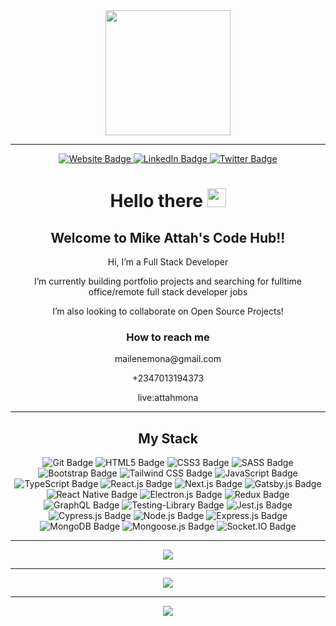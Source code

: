 <div id="header" align="center">
  <img src="https://media.giphy.com/media/jRf5fsn8G6YaogAWxn/giphy.gif" width="200"/>
</div>

---

<div id="socials" align="center">
  <a href="https://mikeattah.com/">
    <img src="https://img.shields.io/badge/Website-mikeattah-1da1f2.svg?&style=plastic&logo=website" alt="Website Badge"/>
  </a>
  <a href="https://www.linkedin.com/in/mikeattah/">
    <img src="https://img.shields.io/badge/LinkedIn-mikeattah-1da1f2.svg?&style=plastic&logo=linkedin" alt="LinkedIn Badge"/>
  </a>
  <a href="https://twitter.com/mikeattahh">
    <img src="https://img.shields.io/badge/Twitter-mikeattahh-1da1f2.svg?&style=plastic&logo=twitter" alt="Twitter Badge"/>
  </a>
</div>
<h1 align="center">
  Hello there
  <img src="https://media.giphy.com/media/hvRJCLFzcasrR4ia7z/giphy.gif" width="30px"/>
</h1>
<!-- <div align="center">
  <img src="https://media.giphy.com/media/fvx95jkua5th3YeThr/giphy.gif" width="600" height="450"/>
</div> -->

<div align="center">
  <h2>Welcome to Mike Attah's Code Hub!!</h2>
  <p>Hi, I’m a Full Stack Developer</p>
  <p>I’m currently building portfolio projects and searching for fulltime office/remote full stack developer jobs</p>
  <p>I’m also looking to collaborate on Open Source Projects!</p>
  <h3>How to reach me</h3>
  <p>mailenemona@gmail.com</p>
  <p>+2347013194373</p>
  <p>live:attahmona</p>
</div>

---

<div align="center">
  <h2>My Stack</h2>
  <img src="https://img.shields.io/badge/Git-1da1f2.svg?&style=plastic&color=blue&logo=git" alt="Git Badge"/>
  <img src="https://img.shields.io/badge/HTML5-1da1f2.svg?&style=plastic&color=blue&logo=html5" alt="HTML5 Badge"/>
  <img src="https://img.shields.io/badge/CSS3-1da1f2.svg?&style=plastic&color=blue&logo=css3" alt="CSS3 Badge"/>
  <img src="https://img.shields.io/badge/SASS-1da1f2.svg?&style=plastic&color=blue&logo=sass" alt="SASS Badge"/>
  <img src="https://img.shields.io/badge/Bootstrap-1da1f2.svg?&style=plastic&color=blue&logo=bootstrap" alt="Bootstrap Badge"/>
  <img src="https://img.shields.io/badge/TailwindCSS-1da1f2.svg?&style=plastic&color=blue&logo=tailwindcss" alt="Tailwind CSS Badge"/>
  <img src="https://img.shields.io/badge/JavaScript-1da1f2.svg?&style=plastic&color=blue&logo=javascript" alt="JavaScript Badge"/>
  <img src="https://img.shields.io/badge/TypeScript-1da1f2.svg?&style=plastic&color=blue&logo=typescript" alt="TypeScript Badge"/>
  <img src="https://img.shields.io/badge/React.js-1da1f2.svg?&style=plastic&color=blue&logo=react" alt="React.js Badge"/>
  <img src="https://img.shields.io/badge/Next.js-1da1f2.svg?&style=plastic&color=blue&logo=nextdotjs" alt="Next.js Badge"/>
  <img src="https://img.shields.io/badge/Gatsby.js-1da1f2.svg?&style=plastic&color=blue&logo=gatsby" alt="Gatsby.js Badge"/>
  <img src="https://img.shields.io/badge/ReactNative-1da1f2.svg?&style=plastic&color=blue&logo=reactnative" alt="React Native Badge"/>
  <img src="https://img.shields.io/badge/Electron.js-1da1f2.svg?&style=plastic&color=blue&logo=electron" alt="Electron.js Badge"/>
  <img src="https://img.shields.io/badge/Redux-1da1f2.svg?&style=plastic&color=blue&logo=redux" alt="Redux Badge"/>
  <img src="https://img.shields.io/badge/GraphQL-1da1f2.svg?&style=plastic&color=blue&logo=graphql" alt="GraphQL Badge"/>
  <img src="https://img.shields.io/badge/TestingLibrary-1da1f2.svg?&style=plastic&color=blue&logo=testinglibrary" alt="Testing-Library Badge"/>
  <img src="https://img.shields.io/badge/Jest-1da1f2.svg?&style=plastic&color=blue&logo=jest" alt="Jest.js Badge"/>
  <img src="https://img.shields.io/badge/Cypress-1da1f2.svg?&style=plastic&color=blue&logo=cypress" alt="Cypress.js Badge"/>
  <img src="https://img.shields.io/badge/Node.js-1da1f2.svg?&style=plastic&color=blue&logo=nodedotjs" alt="Node.js Badge"/>
  <img src="https://img.shields.io/badge/Express.js-1da1f2.svg?&style=plastic&color=blue&logo=express" alt="Express.js Badge"/>
  <img src="https://img.shields.io/badge/MongoDB-1da1f2.svg?&style=plastic&color=blue&logo=mongodb" alt="MongoDB Badge"/>
  <img src="https://img.shields.io/badge/Mongoose.js-1da1f2.svg?&style=plastic&color=blue&logo=mongoosedotjs" alt="Mongoose.js Badge"/>
  <img src="https://img.shields.io/badge/Socket.IO-1da1f2.svg?&style=plastic&color=blue&logo=socketdotio" alt="Socket.IO Badge"/>
</div>

---

<div align="center">
  <a href="https://git.io/streak-stats">
    <img align="center" src="http://github-readme-streak-stats.herokuapp.com?user=mikeattah&theme=radical&date_format=M%20j%5B%2C%20Y%5D" />
  </a>
</div>

---

<div align="center">
  <a href="https://github.com/anuraghazra/github-readme-stats">
    <img align="center" src="https://github-readme-stats.vercel.app/api?username=mikeattah&show_icons=true&theme=radical" />
  </a>
</div>

---

<div align="center">
  <a href="https://github.com/anuraghazra/github-readme-stats">
    <img align="center" src="https://github-readme-stats.vercel.app/api/top-langs/?username=mikeattah&show_icons=true&theme=radical" />
  </a>
</div>

<!---
mikeattah/mikeattah is a ✨ special ✨ repository because its `README.md` (this file) appears on your GitHub profile.
You can click the Preview link to take a look at your changes.
--->
